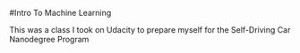 #Intro To Machine Learning

This was a class I took on Udacity to prepare myself for the Self-Driving Car Nanodegree Program
